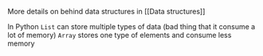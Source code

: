 More details on behind data structures in [[Data structures]]

In Python `List` can store multiple types of data (bad thing that it consume a lot of memory)
`Array` stores one type of elements and consume less memory